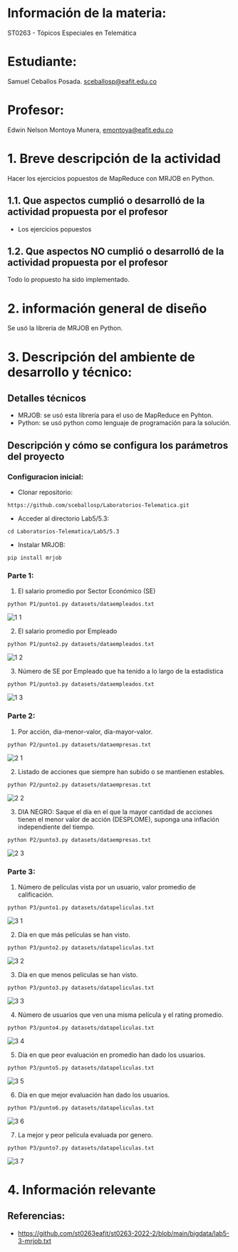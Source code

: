 # Información de la materia:

ST0263 - Tópicos Especiales en Telemática

# Estudiante:

Samuel Ceballos Posada. sceballosp@eafit.edu.co

# Profesor:

Edwin Nelson Montoya Munera, [emontoya@eafit.edu.co](mailto:emontoya@eafit.edu.co)

# 1. Breve descripción de la actividad

Hacer los ejercicios popuestos de MapReduce con MRJOB en Python.

## 1.1. Que aspectos cumplió o desarrolló de la actividad propuesta por el profesor

- Los ejercicios popuestos

## 1.2. Que aspectos NO cumplió o desarrolló de la actividad propuesta por el profesor

Todo lo propuesto ha sido implementado.

# 2. información general de diseño

Se usó la libreria de MRJOB en Python.

# 3. Descripción del ambiente de desarrollo y técnico:

## Detalles técnicos

- MRJOB: se usó esta librería para el uso de MapReduce en Pyhton.
- Python: se usó python como lenguaje de programación para la solución.

## Descripción y cómo se configura los parámetros del proyecto

### Configuracion inicial:

- Clonar repositorio:
```
https://github.com/sceballosp/Laboratorios-Telematica.git
```

- Acceder al directorio Lab5/5.3:
```
cd Laboratorios-Telematica/Lab5/5.3
```

- Instalar MRJOB:
```
pip install mrjob
```

### Parte 1:

1. El salario promedio por Sector Económico (SE)
```
python P1/punto1.py datasets/dataempleados.txt
```

![1 1](https://user-images.githubusercontent.com/60147093/200918766-3facadea-7ad3-43bc-a529-adf3819295d5.PNG)

2. El salario promedio por Empleado
```
python P1/punto2.py datasets/dataempleados.txt
```

![1 2](https://user-images.githubusercontent.com/60147093/200918769-db5a75eb-d20d-486b-b7c9-602a2b6b196c.PNG)

3. Número de SE por Empleado que ha tenido a lo largo de la estadística
```
python P1/punto3.py datasets/dataempleados.txt
```

![1 3](https://user-images.githubusercontent.com/60147093/200918772-5208266e-f6a5-4cf1-85e3-cf6ab88df7ce.PNG)

### Parte 2:

1. Por acción, dia-menor-valor, día-mayor-valor.
```
python P2/punto1.py datasets/dataempresas.txt
```

![2 1](https://user-images.githubusercontent.com/60147093/200918773-84bf89f2-270b-4ff7-a45d-aa401e8d5ebc.PNG)

2. Listado de acciones que siempre han subido o se mantienen estables.
```
python P2/punto2.py datasets/dataempresas.txt
```

![2 2](https://user-images.githubusercontent.com/60147093/200918775-1357b7bb-7cc7-4e2d-9c80-15bf52a0c9ac.PNG)

3. DIA NEGRO: Saque el día en el que la mayor cantidad de acciones tienen el menor valor de acción (DESPLOME), suponga una inflación independiente del tiempo.
```
python P2/punto3.py datasets/dataempresas.txt
```

![2 3](https://user-images.githubusercontent.com/60147093/200918776-97398ca5-0156-4799-8466-dc3fed018c20.PNG)

### Parte 3:

1. Número de películas vista por un usuario, valor promedio de calificación.
```
python P3/punto1.py datasets/datapeliculas.txt
```

![3 1](https://user-images.githubusercontent.com/60147093/200918780-3f3a515f-d1b7-4bdb-91d2-2ae442793c64.PNG)

2. Día en que más películas se han visto.
```
python P3/punto2.py datasets/datapeliculas.txt
```

![3 2](https://user-images.githubusercontent.com/60147093/200918781-1ba0e335-25dc-485e-855d-9f11dd04eb23.PNG)

3. Día en que menos películas se han visto.
```
python P3/punto3.py datasets/datapeliculas.txt
```

![3 3](https://user-images.githubusercontent.com/60147093/200918785-e685f122-be6b-477f-b3df-d409833b5f51.PNG)

4. Número de usuarios que ven una misma película y el rating promedio.
```
python P3/punto4.py datasets/datapeliculas.txt
```

![3 4](https://user-images.githubusercontent.com/60147093/200918788-10589df7-6870-4779-a61f-b93a5ff5c5d3.PNG)

5. Día en que peor evaluación en promedio han dado los usuarios.
```
python P3/punto5.py datasets/datapeliculas.txt
```

![3 5](https://user-images.githubusercontent.com/60147093/200918790-8c818be9-ed84-4d2b-8e4a-e766273a525c.PNG)

6. Día en que mejor evaluación han dado los usuarios.
```
python P3/punto6.py datasets/datapeliculas.txt
```

![3 6](https://user-images.githubusercontent.com/60147093/200918792-28e193dc-31ac-4dfe-96cc-013afbc976b9.PNG)

7. La mejor y peor película evaluada por genero.
```
python P3/punto7.py datasets/datapeliculas.txt
```

![3 7](https://user-images.githubusercontent.com/60147093/200918793-178a1209-59cf-42df-9291-79f49f4e5bba.PNG)

# 4. Información relevante

## Referencias:

- https://github.com/st0263eafit/st0263-2022-2/blob/main/bigdata/lab5-3-mrjob.txt
